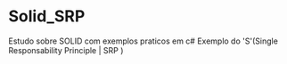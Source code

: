# Solid_SRP

Estudo sobre SOLID com exemplos praticos em c#
Exemplo do 'S'(Single Responsability Principle | SRP )